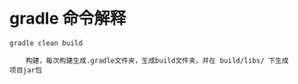 # gradle 命令解释

```
gradle clean build

    构建，每次构建生成.gradle文件夹，生成build文件夹，并在 build/libs/ 下生成项目jar包














```
